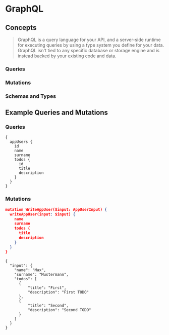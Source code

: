 # GraphQL

## Concepts

> GraphQL is a query language for your API, and a server-side runtime for executing queries by using a type system you define for your data. GraphQL isn't tied to any specific database or storage engine and is instead backed by your existing code and data.

### Queries

### Mutations

### Schemas and Types

## Example Queries and Mutations

### Queries

```
{
  appUsers {
    id
    name
    surname
    todos {
      id
      title
      description
    }
  }
}
```

### Mutations

```json
mutation WriteAppUser($input: AppUserInput) {
  writeAppUser(input: $input) {
    name
    surname
    todos {
      title
      description
    }
  }
}
```

```
{
  "input": {
    "name": "Max",
    "surname": "Mustermann",
    "todos": [
      {
          "title": "First",
          "description": "First TODO"
      },
      {
          "title": "Second",
          "description": "Second TODO"
      }
    ]
  }
}
```